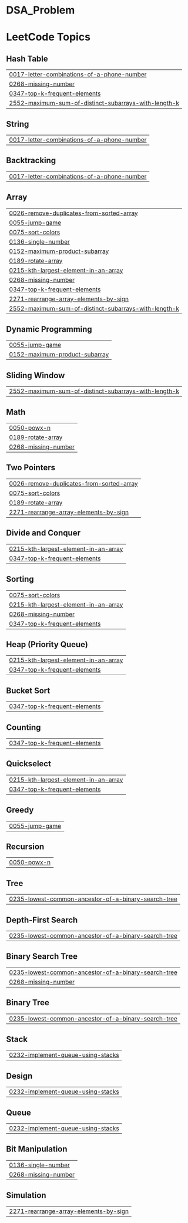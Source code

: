 # DSA_Problem
<!---LeetCode Topics Start-->
# LeetCode Topics
## Hash Table
|  |
| ------- |
| [0017-letter-combinations-of-a-phone-number](https://github.com/hykuBipin/DSA_Problem/tree/master/0017-letter-combinations-of-a-phone-number) |
| [0268-missing-number](https://github.com/hykuBipin/DSA_Problem/tree/master/0268-missing-number) |
| [0347-top-k-frequent-elements](https://github.com/hykuBipin/DSA_Problem/tree/master/0347-top-k-frequent-elements) |
| [2552-maximum-sum-of-distinct-subarrays-with-length-k](https://github.com/hykuBipin/DSA_Problem/tree/master/2552-maximum-sum-of-distinct-subarrays-with-length-k) |
## String
|  |
| ------- |
| [0017-letter-combinations-of-a-phone-number](https://github.com/hykuBipin/DSA_Problem/tree/master/0017-letter-combinations-of-a-phone-number) |
## Backtracking
|  |
| ------- |
| [0017-letter-combinations-of-a-phone-number](https://github.com/hykuBipin/DSA_Problem/tree/master/0017-letter-combinations-of-a-phone-number) |
## Array
|  |
| ------- |
| [0026-remove-duplicates-from-sorted-array](https://github.com/hykuBipin/DSA_Problem/tree/master/0026-remove-duplicates-from-sorted-array) |
| [0055-jump-game](https://github.com/hykuBipin/DSA_Problem/tree/master/0055-jump-game) |
| [0075-sort-colors](https://github.com/hykuBipin/DSA_Problem/tree/master/0075-sort-colors) |
| [0136-single-number](https://github.com/hykuBipin/DSA_Problem/tree/master/0136-single-number) |
| [0152-maximum-product-subarray](https://github.com/hykuBipin/DSA_Problem/tree/master/0152-maximum-product-subarray) |
| [0189-rotate-array](https://github.com/hykuBipin/DSA_Problem/tree/master/0189-rotate-array) |
| [0215-kth-largest-element-in-an-array](https://github.com/hykuBipin/DSA_Problem/tree/master/0215-kth-largest-element-in-an-array) |
| [0268-missing-number](https://github.com/hykuBipin/DSA_Problem/tree/master/0268-missing-number) |
| [0347-top-k-frequent-elements](https://github.com/hykuBipin/DSA_Problem/tree/master/0347-top-k-frequent-elements) |
| [2271-rearrange-array-elements-by-sign](https://github.com/hykuBipin/DSA_Problem/tree/master/2271-rearrange-array-elements-by-sign) |
| [2552-maximum-sum-of-distinct-subarrays-with-length-k](https://github.com/hykuBipin/DSA_Problem/tree/master/2552-maximum-sum-of-distinct-subarrays-with-length-k) |
## Dynamic Programming
|  |
| ------- |
| [0055-jump-game](https://github.com/hykuBipin/DSA_Problem/tree/master/0055-jump-game) |
| [0152-maximum-product-subarray](https://github.com/hykuBipin/DSA_Problem/tree/master/0152-maximum-product-subarray) |
## Sliding Window
|  |
| ------- |
| [2552-maximum-sum-of-distinct-subarrays-with-length-k](https://github.com/hykuBipin/DSA_Problem/tree/master/2552-maximum-sum-of-distinct-subarrays-with-length-k) |
## Math
|  |
| ------- |
| [0050-powx-n](https://github.com/hykuBipin/DSA_Problem/tree/master/0050-powx-n) |
| [0189-rotate-array](https://github.com/hykuBipin/DSA_Problem/tree/master/0189-rotate-array) |
| [0268-missing-number](https://github.com/hykuBipin/DSA_Problem/tree/master/0268-missing-number) |
## Two Pointers
|  |
| ------- |
| [0026-remove-duplicates-from-sorted-array](https://github.com/hykuBipin/DSA_Problem/tree/master/0026-remove-duplicates-from-sorted-array) |
| [0075-sort-colors](https://github.com/hykuBipin/DSA_Problem/tree/master/0075-sort-colors) |
| [0189-rotate-array](https://github.com/hykuBipin/DSA_Problem/tree/master/0189-rotate-array) |
| [2271-rearrange-array-elements-by-sign](https://github.com/hykuBipin/DSA_Problem/tree/master/2271-rearrange-array-elements-by-sign) |
## Divide and Conquer
|  |
| ------- |
| [0215-kth-largest-element-in-an-array](https://github.com/hykuBipin/DSA_Problem/tree/master/0215-kth-largest-element-in-an-array) |
| [0347-top-k-frequent-elements](https://github.com/hykuBipin/DSA_Problem/tree/master/0347-top-k-frequent-elements) |
## Sorting
|  |
| ------- |
| [0075-sort-colors](https://github.com/hykuBipin/DSA_Problem/tree/master/0075-sort-colors) |
| [0215-kth-largest-element-in-an-array](https://github.com/hykuBipin/DSA_Problem/tree/master/0215-kth-largest-element-in-an-array) |
| [0268-missing-number](https://github.com/hykuBipin/DSA_Problem/tree/master/0268-missing-number) |
| [0347-top-k-frequent-elements](https://github.com/hykuBipin/DSA_Problem/tree/master/0347-top-k-frequent-elements) |
## Heap (Priority Queue)
|  |
| ------- |
| [0215-kth-largest-element-in-an-array](https://github.com/hykuBipin/DSA_Problem/tree/master/0215-kth-largest-element-in-an-array) |
| [0347-top-k-frequent-elements](https://github.com/hykuBipin/DSA_Problem/tree/master/0347-top-k-frequent-elements) |
## Bucket Sort
|  |
| ------- |
| [0347-top-k-frequent-elements](https://github.com/hykuBipin/DSA_Problem/tree/master/0347-top-k-frequent-elements) |
## Counting
|  |
| ------- |
| [0347-top-k-frequent-elements](https://github.com/hykuBipin/DSA_Problem/tree/master/0347-top-k-frequent-elements) |
## Quickselect
|  |
| ------- |
| [0215-kth-largest-element-in-an-array](https://github.com/hykuBipin/DSA_Problem/tree/master/0215-kth-largest-element-in-an-array) |
| [0347-top-k-frequent-elements](https://github.com/hykuBipin/DSA_Problem/tree/master/0347-top-k-frequent-elements) |
## Greedy
|  |
| ------- |
| [0055-jump-game](https://github.com/hykuBipin/DSA_Problem/tree/master/0055-jump-game) |
## Recursion
|  |
| ------- |
| [0050-powx-n](https://github.com/hykuBipin/DSA_Problem/tree/master/0050-powx-n) |
## Tree
|  |
| ------- |
| [0235-lowest-common-ancestor-of-a-binary-search-tree](https://github.com/hykuBipin/DSA_Problem/tree/master/0235-lowest-common-ancestor-of-a-binary-search-tree) |
## Depth-First Search
|  |
| ------- |
| [0235-lowest-common-ancestor-of-a-binary-search-tree](https://github.com/hykuBipin/DSA_Problem/tree/master/0235-lowest-common-ancestor-of-a-binary-search-tree) |
## Binary Search Tree
|  |
| ------- |
| [0235-lowest-common-ancestor-of-a-binary-search-tree](https://github.com/hykuBipin/DSA_Problem/tree/master/0235-lowest-common-ancestor-of-a-binary-search-tree) |
| [0268-missing-number](https://github.com/hykuBipin/DSA_Problem/tree/master/0268-missing-number) |
## Binary Tree
|  |
| ------- |
| [0235-lowest-common-ancestor-of-a-binary-search-tree](https://github.com/hykuBipin/DSA_Problem/tree/master/0235-lowest-common-ancestor-of-a-binary-search-tree) |
## Stack
|  |
| ------- |
| [0232-implement-queue-using-stacks](https://github.com/hykuBipin/DSA_Problem/tree/master/0232-implement-queue-using-stacks) |
## Design
|  |
| ------- |
| [0232-implement-queue-using-stacks](https://github.com/hykuBipin/DSA_Problem/tree/master/0232-implement-queue-using-stacks) |
## Queue
|  |
| ------- |
| [0232-implement-queue-using-stacks](https://github.com/hykuBipin/DSA_Problem/tree/master/0232-implement-queue-using-stacks) |
## Bit Manipulation
|  |
| ------- |
| [0136-single-number](https://github.com/hykuBipin/DSA_Problem/tree/master/0136-single-number) |
| [0268-missing-number](https://github.com/hykuBipin/DSA_Problem/tree/master/0268-missing-number) |
## Simulation
|  |
| ------- |
| [2271-rearrange-array-elements-by-sign](https://github.com/hykuBipin/DSA_Problem/tree/master/2271-rearrange-array-elements-by-sign) |
<!---LeetCode Topics End-->